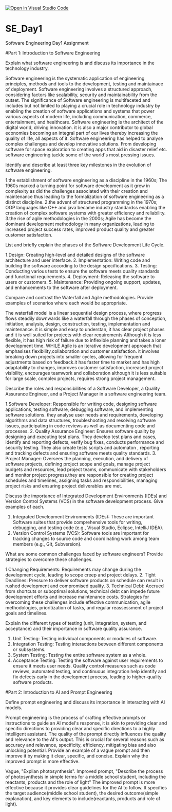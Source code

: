 [![Open in Visual Studio Code](https://classroom.github.com/assets/open-in-vscode-2e0aaae1b6195c2367325f4f02e2d04e9abb55f0b24a779b69b11b9e10269abc.svg)](https://classroom.github.com/online_ide?assignment_repo_id=15536176&assignment_repo_type=AssignmentRepo)
# SE_Day1
Software Engineering Day1 Assignment

#Part 1: Introduction to Software Engineering

Explain what software engineering is and discuss its importance in the technology industry.

Software engineering is the systematic application of engineering principles, methods and tools to the development, testing and maintainace of deployment. Software engineering involves a structured approach, considering factors like scalability, security and maintainability from the outset. The significance of Software engineering is multifaceted and includes but not limited to playing a crucial role in technology industry by enabling the creation of software applications and systems that power various aspects of modern life, including communication, commerce, entertainment, and healthcare. Software engineering is the architect of the digital world, driving innovation. it is also a major contributor to global economies becoming an integral part of our lives  thereby increasing the quality of life, all aspects of it. Software engineering has helped to analyse complex challenges and develop innovative solutions. From developing software for space exploration to creating apps that aid in disaster relief etc. software engineering tackle some of the world's most pressing issues.


Identify and describe at least three key milestones in the evolution of software engineering.

 1.the establishment of software engineering as a discipline in the 1960s; The 1960s marked a turning point for software development as it grew in complexity as did the challenges associated with their creation and maintenance  thus leading to the formalization of software engineering as a distinct discipline.
 2.the advent of structured programming in the 1970s; OOP languages like C++ and java became industry standardss enabling the creation of complex software systems with greater efficiency and reliability.
 3.the rise of agile methodologies in the 2000s; Agile has become the dominant development methodology in many organizations, leading to increased project success rates, improved product quality and greater customer satisfaction. 


List and briefly explain the phases of the Software Development Life Cycle.

1.Design: Creating high-level and detailed designs of the software architecture and user interface.
2. Implementation: Writing code and building the software according to the design specifications.
3. Testing: Conducting various tests to ensure the software meets quality standards and functional requirements.
4. Deployment: Releasing the software to users or customers.
5. Maintenance: Providing ongoing support, updates, and enhancements to the software after deployment.

Compare and contrast the Waterfall and Agile methodologies. Provide examples of scenarios where each would be appropriate.

The waterfall model is a linear sequential design process, where progress flows steadily downwards like a waterfall through the phases of  conception, initiation, analysis, design, construction, testing, implementation and maintenance. it is simple and easy to understan, it has clear project phases and it is well suited for projects with clear requirements Although it is less flexible, it has high risk of failure due to inflexible planning and takes a loner development time. WHILE Agile is an iterative development approach that emphasises flexibility,collaboration and customer satisfaction. it involves breaking down projects into smaller cycles, allowing for frequent adjustments based on feedback.it has faster time to market and has high adaptability to changes, improves customer satisfaction, increased project visibility, encourages teamwork and collaboration although it is less suitable for large scale, complex projects, requires strong project management.

Describe the roles and responsibilities of a Software Developer, a Quality Assurance Engineer, and a Project Manager in a software engineering team.

1.Software Developer: Responsible for writing code, designing software applications, testing software, debugging software, and implementing software solutions. they analyse user needs and requirements, developing algorithms and data structures, troubleshooting and resolving software issues, participating in code reviews as well as documenting code and processes.
2. Quality Assurance Engineer: Ensures software quality by designing and executing test plans. They develop test plans and cases, identify and reporting defects, verify bug fixes, conducts performance and security testing. They also create tests scripts and automaton , reporting and tracking defects and ensuring software meets quality standards.
3. Project Manager: Oversees the planning, execution, and delivery of software projects, defining project scope and goals, manage project budgets and resources, lead project teams, communicate with stakeholders and monitor project progress.they are responsible for creating project schedules and timelines, assigning tasks and responsibilities, managing project risks and ensuring project deliverables are met.


Discuss the importance of Integrated Development Environments (IDEs) and Version Control Systems (VCS) in the software development process. Give examples of each.

1. Integrated Development Environments (IDEs): These are important Software suites that provide comprehensive tools for writing, debugging, and testing code (e.g., Visual Studio, Eclipse, IntelliJ IDEA).
2. Version Control Systems (VCS): Software tools are important for tracking changes to source code and coordinating work among team members (e.g., Git, Subversion).



What are some common challenges faced by software engineers? Provide strategies to overcome these challenges.

1.Changing Requirements: Requirements may change during the development cycle, leading to scope creep and project delays.
2. Tight Deadlines: Pressure to deliver software products on schedule can result in rushed development and compromised quality.
3. Technical Debt: Accrued from shortcuts or suboptimal solutions, technical debt can impede future development efforts and increase maintenance costs.
Strategies for overcoming these challenges include effective communication, agile methodologies, prioritization of tasks, and regular reassessment of project goals and timelines.


Explain the different types of testing (unit, integration, system, and acceptance) and their importance in software quality assurance.

1. Unit Testing: Testing individual components or modules of software.
2. Integration Testing: Testing interactions between different components or subsystems.
3. System Testing: Testing the entire software system as a whole.
4. Acceptance Testing: Testing the software against user requirements to ensure it meets user needs.
Quality control measures such as code reviews, automated testing, and continuous integration help identify and fix defects early in the development process, leading to higher-quality software products.

#Part 2: Introduction to AI and Prompt Engineering


Define prompt engineering and discuss its importance in interacting with AI models.

Prompt engineering is the process of crafting effective prompts or instructions to guide an AI model's response, it is akin to providing clear and specific directions to providing clear and specific directions to a highly intelligent assistant. The quality of the prompt directly influences the quality and relevance to the AI's output. This is crucial for several reasons such as accuracy and relevance, specificity, efficiency, mitigating bias and also unlocking potential.
Provide an example of a vague prompt and then improve it by making it clear, specific, and concise. Explain why the improved prompt is more effective.

Vague, "Explian photosynthesis". Improved prompt, "Describe the process of photosynthesis in simple terms for a middle school student, including the reactants, products and the role of light" The improved prompt is more effective because it provides clear guidelines for the AI to follow. It specifies the target audience(middle school student), the desired outcome(simple explanation), and key elements to include(reactants, products and role of light).
